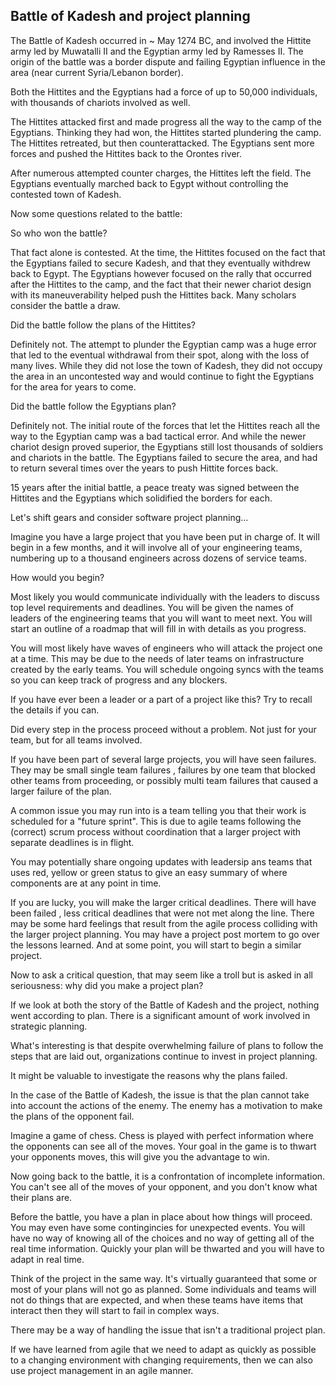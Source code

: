 ## Battle of Kadesh and project planning

The Battle of Kadesh occurred in ~ May 1274 BC, and involved the Hittite army led by Muwatalli II and the Egyptian army led by Ramesses II. The origin of the battle was a border dispute and failing Egyptian influence in the area (near current Syria/Lebanon border).

Both the Hittites and the Egyptians had a force of up to 50,000 individuals, with thousands of chariots involved as well.

The Hittites attacked first and made progress all the way to the camp of the Egyptians. Thinking they had won, the Hittites started plundering the camp. The Hittites retreated, but then counterattacked. The Egyptians sent more forces and pushed the Hittites back to the Orontes river.

After numerous attempted counter charges, the Hittites left the field. The Egyptians eventually marched back to Egypt without controlling the contested town of Kadesh.

Now some questions related to the battle:

So who won the battle?

That fact alone is contested. At the time, the Hittites focused on the fact that the Egyptians failed to secure Kadesh, and that they eventually withdrew back to Egypt. The Egyptians however focused on the rally that occurred after the Hittites to the camp, and the fact that their newer chariot design with its maneuverability helped push the Hittites back. Many scholars consider the battle a draw.

Did the battle follow the plans of the Hittites?

Definitely not. The attempt to plunder the Egyptian camp was a huge error that led to the eventual withdrawal from their spot, along with the loss of many lives. While they did not lose the town of Kadesh, they did not occupy the area in an uncontested way and would continue to fight the Egyptians for the area for years to come.

Did the battle follow the Egyptians plan?

Definitely not. The initial route of the forces that let the Hittites reach all the way to the Egyptian camp was a bad tactical error. And while the newer chariot design proved superior, the Egyptians still lost thousands of soldiers and chariots in the battle. The Egyptians failed to secure the area, and had to return several times over the years to push Hittite forces back. 

15 years after the initial battle, a peace treaty was signed between the Hittites and the Egyptians which solidified the borders for each.

Let's shift gears and consider software project planning...

Imagine you have a large project that you have been put in charge of. It will begin in a few months, and it will involve all of your engineering teams, numbering up to a thousand engineers across dozens of service teams.

How would you begin?

Most likely you would communicate individually with the leaders to discuss top level requirements and deadlines. You will be given the names of leaders of the engineering teams that you will want to meet next. You will start an outline of a roadmap that will fill in with details as you progress.

You will most likely have waves of engineers who will attack the project one at a time. This may be due to the needs of later teams on infrastructure created by the early teams. You will schedule ongoing syncs with the teams so you can keep track of progress and any blockers.

If you have ever been a leader or a part of a project like this? Try to recall the details if you can.

Did every step in the process proceed without a problem. Not just for your team, but for all teams involved.

If you have been part of several large projects, you will have seen failures. They may be small single team failures , failures by one team that blocked other teams from proceeding, or possibly multi team failures that caused a larger failure of the plan.

A common issue you may run into is a team telling you that their work is scheduled for a "future sprint". This is due to agile teams following the (correct) scrum process without coordination that a larger project with separate deadlines is in flight.

You may potentially share ongoing updates with leadersip ans teams that uses red, yellow or green status to give an easy summary of where components are at any point in time.

If you are lucky, you will make the larger critical deadlines. There will have been failed , less critical deadlines that were not met along the line. There may be some hard feelings that result from the agile process colliding with the larger project planning. You may have a project post mortem to go over the lessons learned. And at some point, you will start to begin a similar project.

Now to ask a critical question, that may seem like a troll but is asked in all seriousness: why did you make a project plan?

If we look at both the story of the Battle of Kadesh and the project, nothing went according to plan. There is a significant amount of work involved in strategic planning. 

What's interesting is that despite overwhelming failure of plans to follow the steps that are laid out, organizations continue to invest in project planning.

It might be valuable to investigate the reasons why the plans failed.

In the case of the Battle of Kadesh, the issue is that the plan cannot take into account the actions of the enemy. The enemy has a motivation to make the plans of the opponent fail.

Imagine a game of chess. Chess is played with perfect information where the opponents can see all of the moves. Your goal in the game is to thwart your opponents moves, this will give you the advantage to win.

Now going back to the battle, it is a confrontation of incomplete information. You can't see all of the moves of your opponent, and you don't know what their plans are.

Before the battle, you have a plan in place about how things will proceed. You may even have some contingincies for unexpected events. You will have no way of knowing all of the choices and no way of getting all of the real time information. Quickly your plan will be thwarted and you will have to adapt in real time.

Think of the project in the same way. It's virtually guaranteed that some or most of your plans will not go as planned. Some individuals and teams will not do things that are expected, and when these teams have items that interact then they will start to fail in complex ways.

There may be a way of handling the issue that isn't a traditional project plan.

If we have learned from agile that we need to adapt as quickly as possible to a changing environment with changing requirements, then we can also use project management in an agile manner.
